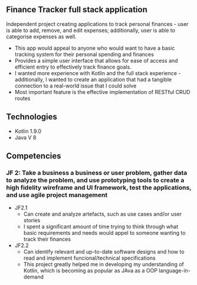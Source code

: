 ## Finance Tracker full stack application
Independent project creating applications to track personal finances - user is able to add, remove, and edit expenses; additionally, user is able to categorise expenses as well.
- This app would appeal to anyone who would want to have a basic tracking system for their personal spending and finances
- Provides a simple user interface that allows for ease of access and efficient entry to effectively track finance goals.
- I wanted more experience with Kotlin and the full stack experience - additionally, I wanted to create an application that had a tangible connection to a real-world issue that I could solve
- Most important feature is the effective implementation of RESTful CRUD routes


## Technologies
- Kotlin 1.9.0
- Java V 8


## Competencies
### JF 2: Take a business a business or user problem, gather data to analyze the problem, and use prototyping tools to create a high fidelity wireframe and UI framework, test the applications, and use agile project management
- JF2.1
  - Can create and analyze artefacts, such as use cases and/or user stories
  - I spent a significant amount of time trying to think through what basic requirements and needs would appel to someone wanting to track their finances
- JF2.2
  - Can identify relevant and up-to-date software designs and how to read and implement funcional/technical specifications
  - This project greatly helped me in developing my understanding of Kotlin, which is becoming as popular as JAva as a OOP language-in-demand


